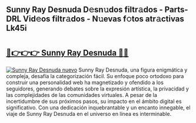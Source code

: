 ## Sunny Ray Desnuda D𝚎sn𝚞dos filtr𝚊dos - Parts-DRL Vid𝚎os filtr𝚊dos - N𝚞evas f𝚘tos atr𝚊ctivas Lk45i

# <h2><a href="http://mb0abg.tromn.icu/?c=Sunny+Ray+Desnuda">🔗👉👉👉 Sunny Ray Desnuda 🔗🔗</a></h2>

[![Sunny Ray Desnuda nuevo](https://i.imgur.com/pEAQMta.gif)](http://mb0abg.tromn.icu/?c=Sunny+Ray+Desnuda)
Sunny Ray Desnuda, una figura enigmática y compleja, desafía la categorización fácil. Su enfoque poco ortodoxo para construir una personalidad web ha magnetizado y ofendido a los seguidores, generando debates sobre la expresión artística, la privacidad y las complejidades de las comunidades virtuales. A pesar de la incertidumbre de sus próximos pasos, su impacto en el ámbito digital es significativo. Con una dedicación inquebrantable y un encanto innegable, el viaje de Sunny Ray Desnuda en el universo en línea es interminable.
